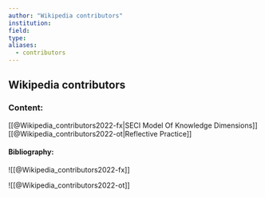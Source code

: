 ```yaml
---
author: "Wikipedia contributors"
institution:
field:
type:
aliases:
  - contributors
---
```


## Wikipedia contributors

### Content:
[[@Wikipedia_contributors2022-fx|SECI Model Of Knowledge Dimensions]]
[[@Wikipedia_contributors2022-ot|Reflective Practice]]

#### Bibliography:

![[@Wikipedia_contributors2022-fx]]

![[@Wikipedia_contributors2022-ot]]